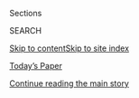 <div id="app">

<div>

<div class="NYTAppHideMasthead css-zz1s19 e1suatyy0">

<div class="section css-ui9rw0 e1suatyy2">

<div class="css-11hrj97 er09x8g0">

<div class="css-6n7j50">

</div>

<span class="css-1dv1kvn">Sections</span>

<div class="css-10488qs">

<span class="css-1dv1kvn">SEARCH</span>

</div>

[Skip to content](#site-content)[Skip to site
index](#site-index)

</div>

<div class="css-10698na e1huz5gh0">

</div>

</div>

<div id="masthead-bar-one" class="section hasLinks css-15hmgas e1csuq9d3">

<div class="css-uqyvli e1csuq9d0">

</div>

<div class="css-1uqjmks e1csuq9d1">

</div>

<div class="css-9e9ivx">

[](https://myaccount.nytimes3xbfgragh.onion/auth/login?response_type=cookie&client_id=vi)

</div>

<div class="css-1bvtpon e1csuq9d2">

[Today’s Paper](https://www.nytimes3xbfgragh.onion/section/todayspaper)

</div>

</div>

</div>

</div>

<div data-aria-hidden="false">

<div id="site-content" data-role="main">

<div class="css-1ffjgkm">

</div>

<div id="top-wrapper" class="css-15p45cc eaca97t0" type="top">

<div id="top-slug" class="css-19x0jxb eaca97t1" hidden="">

Advertisement

</div>

[Continue reading the main
story](#after-top)

<div class="ad top-wrapper" style="text-align:center;height:100%;display:block;min-height:90px">

<div id="top" class="place-ad" data-position="top" data-size-key="top">

</div>

</div>

<div id="after-top">

</div>

</div>

<div id="collection-the-12918-issue" class="section css-15h4p1b e9abtgs0">

<div class="css-1j21atc e1svk9qx1">

<div class="css-fmiefx e1svk9qx2">

<div class="css-1hk7r2m eu54l5x0">

<div id="sponsor-wrapper" class="css-7a1pgi eaca97t0" type="sponsor" hidden="">

<div id="sponsor-slug" class="css-1l4mleb eaca97t1" hidden="">

Supported by

</div>

[Continue reading the main
story](#after-sponsor)

<div id="sponsor" class="ad sponsor-wrapper" style="text-align:left;height:100%;display:block">

</div>

<div id="after-sponsor">

</div>

</div>

</div>

### <span class="css-15smmd5 ezz4tcd1">[Magazine](/section/magazine)</span>

</div>

<div class="css-nfcc9b e1svk9qx3">

<div class="css-vl9dhg e1svk9qx5">

<div class="css-1nrhkj6 e1svk9qx6">

# The 12.9.18 Issue

<div class="follow-button-placeholder" data-collection-id="">

</div>

</div>

</div>

</div>

</div>

<div class="css-4svvz1 ekkqrpp0">

<div id="collection-highlights-container" class="section css-18l1u7x e46isfb1">

<div class="template-1 css-gfgt40 ekkqrpp1">

## Highlights

1.  ![<span class="css-13wzayb e1oaj3zl2"><span class="css-1dv1kvn">Credit</span>Philip
    Montgomery for The New York
    Times</span>](https://static01.graylady3jvrrxbe.onion/images/2018/12/09/magazine/09mag-gpphotos-slide-YJ43/09mag-gpphotos-slide-YJ43-jumbo-v2.png)
    
    <div class="css-gjijuv">
    
    ## [The Best Actors of 2018](/interactive/2018/12/05/magazine/great-performers-best-actors-2018.html)
    
    We still crave movement on screen and this year’s great performances
    were magnificently
    physical.
    
    <span class="css-1oaezp0"></span><span class="css-1q6w006 e4e4i5l3"></span><span class="css-9voj2j">By
    <span class="css-1baulvz" itemprop="name">A.O. Scott</span> and
    <span class="css-1baulvz last-byline" itemprop="name">Wesley
    Morris</span></span>
    
    </div>

2.  ![<span class="css-1samh1w e1oaj3zl2"><span class="css-1dv1kvn">Credit</span>Philip
    Montgomery for The New York
    Times</span>](https://static01.graylady3jvrrxbe.onion/images/2018/12/09/magazine/09mag-gpphotos-slide-2UWU/09mag-gpphotos-slide-2UWU-videoLarge-v3.png)
    
    <div class="css-10wtrbd">
    
    ## [The Year's Great Performers Dancing in a Series of Short Films](/interactive/2018/12/05/magazine/great-performers-justin-peck-dance.html)
    
    Julia Roberts, Lakeith Stanfield, Ethan Hawke, Yalitza Aparicio and
    more of the year's best actors in a series of original dance
    flicks.
    
    <span class="css-1oaezp0"></span><span class="css-1q6w006 e4e4i5l3"></span><span class="css-9voj2j">By
    <span class="css-1baulvz last-byline" itemprop="name">Justin
    Peck</span></span>
    
    </div>

3.  ![<span class="css-1samh1w e1oaj3zl2"><span class="css-1dv1kvn">Credit</span>Philip
    Montgomery for The New York
    Times</span>](https://static01.graylady3jvrrxbe.onion/images/2018/12/09/magazine/09mag-gpessay/09mag-gpessay-videoLarge.png)
    
    <div class="css-10wtrbd">
    
    ## [The Everyday Ballet](/interactive/2018/12/05/magazine/great-performers-everyday-ballet.html)
    
    When ordinary acts become moments of extraordinary
    grace.
    
    <span class="css-1oaezp0"></span>
    
    </div>

4.  ![<span class="css-1samh1w e1oaj3zl2"><span class="css-1dv1kvn">Credit</span>Philip
    Montgomery for The New York
    Times</span>](https://static01.graylady3jvrrxbe.onion/images/2018/12/09/magazine/09mag-gpphotos-slide-0F4S/09mag-gpphotos-slide-0F4S-videoLarge-v9.png)
    
    <div class="css-10wtrbd">
    
    ## [Photos of the Year’s Best Actors Dancing Everyday Ballets](/interactive/2018/12/05/magazine/great-performers-dance-photos.html)
    
    The year’s greatest performers frozen in moments of
    movement.
    
    <span class="css-1oaezp0"></span><span class="css-1q6w006 e4e4i5l3"></span><span class="css-9voj2j">Photographs
    by <span class="css-1baulvz last-byline" itemprop="name">Philip
    Montgomery</span></span>
    
    </div>

</div>

<div class="css-1xdhyk6 e46isfb0">

<div class="css-zk12ih ef6si7p0">

1.  ### New Sentences
    
    ![<span class="css-2s0ord e1oaj3zl2"><span class="css-1dv1kvn">Credit</span></span>](https://static01.graylady3jvrrxbe.onion/images/2018/12/09/magazine/09mag-sentences1/09mag-sentences1-videoLarge.jpg)
    
    <div class="css-10wtrbd">
    
    ## [New Sentences: From ‘The Comic Book Story of Professional Wrestling’](/2018/12/06/magazine/new-sentences-from-the-comic-book-story-of-professional-wrestling.html)
    
    The wrestling term “kayfabe” has a perfect origin story: Nobody
    knows exactly where it came
    from.
    
    <span class="css-me3p27"></span><span class="css-1q6w006 e4e4i5l3"></span><span class="css-9voj2j">By
    <span class="css-1baulvz last-byline" itemprop="name">Sam
    Anderson</span></span>
    
    </div>

2.  ### Notebook
    
    ![<span class="css-2s0ord e1oaj3zl2"><span class="css-1dv1kvn">Credit</span>Pool
    photo by Alex
    Brandon</span>](https://static01.graylady3jvrrxbe.onion/images/2018/12/07/magazine/07mag-funeral-image1/07mag-funeral-image1-videoLarge.jpg)
    
    <div class="css-10wtrbd">
    
    ## [In Washington, Sending Off the Old Normal](/2018/12/07/magazine/in-washington-sending-off-the-old-normal.html)
    
    In the Trump era, the ritual of the state funeral stands in for an
    increasingly distant
    past.
    
    <span class="css-me3p27"></span><span class="css-1q6w006 e4e4i5l3"></span><span class="css-9voj2j">By
    <span class="css-1baulvz last-byline" itemprop="name">Mark
    Leibovich</span></span>
    
    </div>

3.  ### On Medicine
    
    ![<span class="css-2s0ord e1oaj3zl2"><span class="css-1dv1kvn">Credit</span>Photo
    illustration by Cristiana
    Couceiro</span>](https://static01.graylady3jvrrxbe.onion/images/2018/12/09/magazine/09mag-onmedicine-image1/09mag-onmedicine-image1-videoLarge.jpg)
    
    <div class="css-10wtrbd">
    
    ## [It’s Time to Study Whether Eating Particular Diets Can Help Heal Us](/2018/12/05/magazine/its-time-to-study-whether-eating-particular-diets-can-help-heal-us.html)
    
    We rigorously research the medicine molecules we put in our bodies.
    We should be doing the same for the nutrients we
    ingest.
    
    <span class="css-me3p27"></span><span class="css-1q6w006 e4e4i5l3"></span><span class="css-9voj2j">By
    <span class="css-1baulvz last-byline" itemprop="name">Siddhartha
    Mukherjee</span></span>
    
    </div>

4.  ### Poem
    
    ![<span class="css-2s0ord e1oaj3zl2"><span class="css-1dv1kvn">Credit</span></span>](https://static01.graylady3jvrrxbe.onion/images/2018/12/09/magazine/09mag-poem-image1/09mag-poem-image1-videoLarge.jpg)
    
    <div class="css-10wtrbd">
    
    ## [Poem: We See ‘The Lion King’ on Broadway, I Enter the Pride](/2018/12/07/magazine/poem-we-see-the-lion-king-on-broadway-i-enter-the-pride.html)
    
    Selected by Rita
    Dove.
    
    <span class="css-me3p27"></span><span class="css-1q6w006 e4e4i5l3"></span><span class="css-9voj2j">By
    <span class="css-1baulvz last-byline" itemprop="name">Remica
    Bingham-Risher</span></span>
    
    </div>

5.  ### Judge John Hodgman
    
    ![<span class="css-2s0ord e1oaj3zl2"><span class="css-1dv1kvn">Credit</span>Kyle
    Hilton</span>](https://static01.graylady3jvrrxbe.onion/images/2018/04/08/magazine/mag-hodgman-image/08mag-hodgman-videoLarge.png)
    
    <div class="css-10wtrbd">
    
    ## [Judge John Hodgman on Buying Multiple Christmas Trees](/2018/12/07/magazine/judge-john-hodgman-on-buying-multiple-christmas-trees.html)
    
    What if you want to make themed
    trees?
    
    <span class="css-me3p27"></span><span class="css-1q6w006 e4e4i5l3"></span><span class="css-9voj2j">By
    <span class="css-1baulvz last-byline" itemprop="name">Judge John
    Hodgman</span></span>
    
    </div>

</div>

</div>

<div class="css-1xdhyk6 e46isfb0">

<div class="css-zk12ih ef6si7p0">

1.  ### Issue 12.9.18
    
    ![<span class="css-2s0ord e1oaj3zl2"><span class="css-1dv1kvn">Credit</span></span>](https://static01.graylady3jvrrxbe.onion/images/2018/04/27/magazine/mag-btc-promo-template/mag-btc-promo-template-videoLarge-v5.jpg)
    
    <div class="css-10wtrbd">
    
    ## [Behind the Cover: Great Performers Dance](/2018/12/07/magazine/behind-the-cover-great-performers-dance.html)
    
    For this issue, a look at the year's best actors in everyday
    ballets.
    
    <span class="css-me3p27"></span>
    
    </div>

</div>

</div>

</div>

<div id="mid1-wrapper" class="css-1mn4oms eaca97t0" type="rank">

<div id="mid1-slug" class="css-1tag3rd eaca97t1">

Advertisement

</div>

[Continue reading the main
story](#after-mid1)

<div id="mid1" class="ad mid1-wrapper" style="text-align:center;height:100%;display:block">

</div>

<div id="after-mid1">

</div>

</div>

</div>

</div>

</div>

## Site Index

<div>

</div>

## Site Information Navigation

  - [© <span>2020</span> <span>The New York Times
    Company</span>](https://help.nytimes3xbfgragh.onion/hc/en-us/articles/115014792127-Copyright-notice)

<!-- end list -->

  - [NYTCo](https://www.nytco.com/)
  - [Contact
    Us](https://help.nytimes3xbfgragh.onion/hc/en-us/articles/115015385887-Contact-Us)
  - [Work with us](https://www.nytco.com/careers/)
  - [Advertise](https://nytmediakit.com/)
  - [T Brand Studio](http://www.tbrandstudio.com/)
  - [Your Ad
    Choices](https://www.nytimes3xbfgragh.onion/privacy/cookie-policy#how-do-i-manage-trackers)
  - [Privacy](https://www.nytimes3xbfgragh.onion/privacy)
  - [Terms of
    Service](https://help.nytimes3xbfgragh.onion/hc/en-us/articles/115014893428-Terms-of-service)
  - [Terms of
    Sale](https://help.nytimes3xbfgragh.onion/hc/en-us/articles/115014893968-Terms-of-sale)
  - [Site
    Map](https://spiderbites.nytimes3xbfgragh.onion)
  - [Help](https://help.nytimes3xbfgragh.onion/hc/en-us)
  - [Subscriptions](https://www.nytimes3xbfgragh.onion/subscription?campaignId=37WXW)

</div>

</div>
